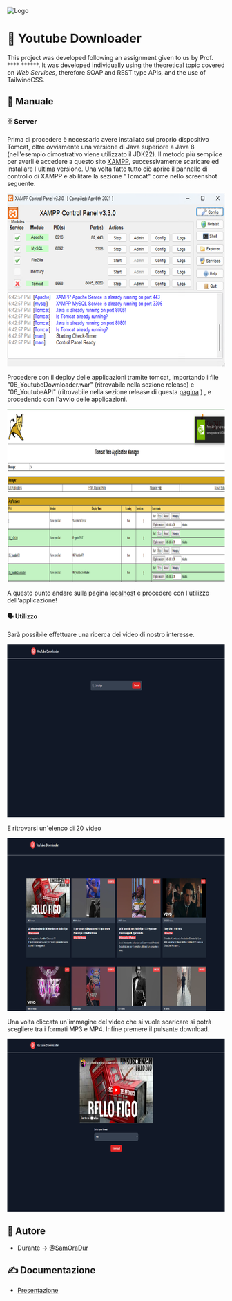 ![Logo](https://upload.wikimedia.org/wikipedia/commons/e/ef/Youtube_logo.png)

# 📝 Youtube Downloader

This project was developed following an assignment given to us by Prof. **** ******. It was developed individually using the theoretical topic covered on *Web Services*, therefore SOAP and REST type APIs, and the use of TailwindCSS.

## 📕 Manuale

### 🗄️ Server

Prima di procedere è necessario avere installato sul proprio dispositivo Tomcat, oltre ovviamente una versione di Java superiore a Java 8 (nell'esempio dimostrativo viene utilizzato il JDK22). Il metodo più semplice per averli è accedere a questo sito [XAMPP](https://www.apachefriends.org/download.html), successivamente scaricare ed installare l`ultima versione. Una volta fatto tutto ciò aprire il pannello di controllo di XAMPP e abilitare la sezione "Tomcat" come nello screenshot seguente.

<img src="https://github.com/SamOraDur/05_ToDoList/blob/main/doc/img/xampp.png" height="400" width="800">

Procedere con il deploy delle applicazioni tramite tomcat, importando i file "06_YoutubeDownloader.war" (ritrovabile nella sezione release) e "06_YoutubeAPI" (ritrovabile nella sezione release di questa [pagina](https://github.com/SamOraDur/06_YoutubeAPI) ) , e procedendo con l'avvio delle applicazioni.

<img src="https://github.com/SamOraDur/06_YoutubeDownloader/blob/main/blob/main/doc/img/tomcat.png" height="400" width="800">

A questo punto andare sulla pagina [localhost](http://localhost:8080/06_YoutubeDownloader) e procedere con l'utilizzo dell'applicazione!

#### 🗣️ Utilizzo

Sarà possibile effettuare una ricerca dei video di nostro interesse.

<img src="https://github.com/SamOraDur/06_YoutubeDownloader/blob/main/blob/main/doc/img/search.png" height="400" width="800">

E ritrovarsi un`elenco di 20 video

<img src="https://github.com/SamOraDur/06_YoutubeDownloader/blob/main/blob/main/doc/img/searched.png" height="400" width="800">

Una volta cliccata un`immagine del video che si vuole scaricare si potrà scegliere tra i formati MP3 e MP4. Infine premere il pulsante download.

<img src="https://github.com/SamOraDur/06_YoutubeDownloader/blob/main/blob/main/doc/img/format.png" height="400" width="800">

## 🧑 Autore

- Durante -> [@SamOraDur](https://www.github.com/SamOraDur) 

## ✍️ Documentazione

- [Presentazione](https://github.com/SamOraDur/06_YoutubeDownloader/blob/main/blob/main/doc/YTDownloaderPresentazione.pptx)
